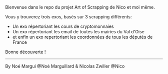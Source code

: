 Bienvenue dans le repo du projet Art of Scrapping de Nico et moi même.

Vous y trouverez trois exos, basés sur 3 scrapping différents:
- Un exo répertoriant les cours de cryptomonnaies 
- Un exo répertoriant les email de toutes les mairies du Val d'Oise
- et enfin un exo repertoriant les coordonnées de tous les députés de France

Bonne découverte !

-----

By Noé Margui @Noé Marguillard & Nicolas Zwiller @Nico
